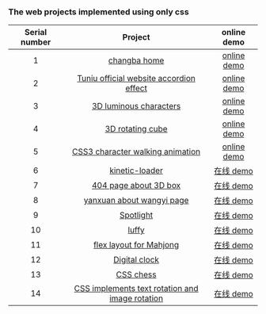 
### The web projects implemented using only css

| Serial number |                                            Project                                            |                                online demo                                 |
| :--: | :-------------------------------------------------------------------------------------------: | :----------------------------------------------------------------------: |
|  1   | [changba home](https://github.com/eveningwater/my-web-projects/tree/master/CSS/1/) | [online demo](https://www.eveningwater.com/my-web-projects/CSS/1/) |
|  2   | [Tuniu official website accordion effect](https://github.com/eveningwater/my-web-projects/tree/master/CSS/2/) | [online demo](https://www.eveningwater.com/my-web-projects/CSS/2/) |
|  3   | [3D luminous characters](https://github.com/eveningwater/my-web-projects/tree/master/CSS/3/) | [online demo](https://www.eveningwater.com/my-web-projects/CSS/3/) |
|  4   | [3D rotating cube](https://github.com/eveningwater/my-web-projects/tree/master/CSS/4/) | [online demo](https://www.eveningwater.com/my-web-projects/CSS/4/) |
|  5   | [CSS3 character walking animation](https://github.com/eveningwater/my-web-projects/tree/master/CSS/5/) | [online demo](https://www.eveningwater.com/my-web-projects/CSS/5/) |
|  6   | [kinetic-loader](https://github.com/eveningwater/my-web-projects/tree/master/CSS/6/) | [在线 demo](https://www.eveningwater.com/my-web-projects/CSS/6/) |
|  7   | [404 page about 3D box](https://github.com/eveningwater/my-web-projects/tree/master/CSS/7/) | [在线 demo](https://www.eveningwater.com/my-web-projects/CSS/7/) |
|  8   | [yanxuan about wangyi page](https://github.com/eveningwater/my-web-projects/tree/master/CSS/8/) | [在线 demo](https://www.eveningwater.com/my-web-projects/CSS/8/) |
|  9   | [Spotlight](https://github.com/eveningwater/my-web-projects/tree/master/CSS/9/) | [在线 demo](https://www.eveningwater.com/my-web-projects/CSS/9/) |
|  10   | [luffy](https://github.com/eveningwater/my-web-projects/tree/master/CSS/10/) | [在线 demo](https://www.eveningwater.com/my-web-projects/CSS/10/) |
|  11   | [flex layout for Mahjong](https://github.com/eveningwater/my-web-projects/tree/master/CSS/11/) | [在线 demo](https://www.eveningwater.com/my-web-projects/CSS/11/) |
|  12   | [Digital clock](https://github.com/eveningwater/my-web-projects/tree/master/CSS/12/) | [在线 demo](https://www.eveningwater.com/my-web-projects/CSS/12/) |
|  13   | [CSS chess](https://github.com/eveningwater/my-web-projects/tree/master/CSS/13/) | [在线 demo](https://www.eveningwater.com/my-web-projects/CSS/13/) |
|  14   | [CSS implements text rotation and image rotation](https://github.com/eveningwater/my-web-projects/tree/master/CSS/14/) | [在线 demo](https://www.eveningwater.com/my-web-projects/CSS/14/) |